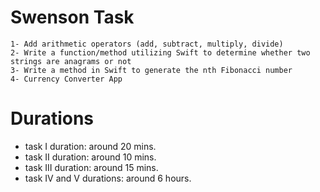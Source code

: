 # Swenson Task
```
1- Add arithmetic operators (add, subtract, multiply, divide)
2- Write a function/method utilizing Swift to determine whether two strings are anagrams or not
3- Write a method in Swift to generate the nth Fibonacci number
4- Currency Converter App
```

# Durations

* task I duration: around 20 mins.
* task II duration: around 10 mins.
* task III duration: around 15 mins.
* task IV and V durations: around 6 hours.
